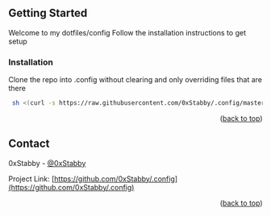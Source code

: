 <a name="readme-top"></a>



<!-- GETTING STARTED -->
## Getting Started

Welcome to my dotfiles/config
Follow the installation instructions to get setup

### Installation
Clone the repo into .config without clearing and only overriding files that are there
   ```sh
    sh <(curl -s https://raw.githubusercontent.com/0xStabby/.config/master/cloneconfig.sh)
   ```

<p align="right">(<a href="#readme-top">back to top</a>)</p>



<!-- CONTACT -->
## Contact

0xStabby - [@0xStabby](https://twitter.com/0xStabby)

Project Link: [https://github.com/0xStabby/.config](https://github.com/0xStabby/.config)

<p align="right">(<a href="#readme-top">back to top</a>)</p>

